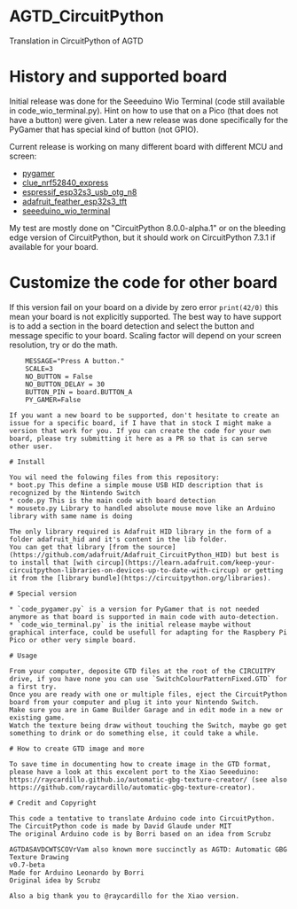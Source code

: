 # AGTD_CircuitPython
Translation in CircuitPython of AGTD

# History and supported board

Initial release was done for the Seeeduino Wio Terminal (code still available in code_wio_terminal.py).
Hint on how to use that on a Pico (that does not have a button) were given.
Later a new release was done specifically for the PyGamer that has special kind of button (not GPIO).

Current release is working on many different board with different MCU and screen:
* [pygamer](https://circuitpython.org/board/pygamer/)
* [clue_nrf52840_express](https://circuitpython.org/board/clue_nrf52840_express/)
* [espressif_esp32s3_usb_otg_n8](https://circuitpython.org/board/espressif_esp32s3_usb_otg_n8/)
* [adafruit_feather_esp32s3_tft](https://circuitpython.org/board/adafruit_feather_esp32s3_tft/)
* [seeeduino_wio_terminal](https://circuitpython.org/board/seeeduino_wio_terminal/)

My test are mostly done on "CircuitPython 8.0.0-alpha.1" or on the bleeding edge version of CircuitPython, but it should work on CircuitPython 7.3.1 if available for your board.

# Customize the code for other board

If this version fail on your board on a divide by zero error `print(42/0)` this mean your board is not explicitly supported.
The best way to have support is to add a section in the board detection and select the button and message specific to your board. Scaling factor will depend on your screen resolution, try or do the math. 

```elif board.board_id in ("your_board_id"):
    MESSAGE="Press A button."
    SCALE=3
    NO_BUTTON = False
    NO_BUTTON_DELAY = 30
    BUTTON_PIN = board.BUTTON_A
    PY_GAMER=False

If you want a new board to be supported, don't hesitate to create an issue for a specific board, if I have that in stock I might make a version that work for you. If you can create the code for your own board, please try submitting it here as a PR so that is can serve other user.

# Install

You wil need the folowing files from this repository:
* boot.py This define a simple mouse USB HID description that is recognized by the Nintendo Switch
* code.py This is the main code with board detection
* mouseto.py Library to handled absolute mouse move like an Arduino library with same name is doing

The only library required is Adafruit HID library in the form of a folder adafruit_hid and it's content in the lib folder.
You can get that library [from the source](https://github.com/adafruit/Adafruit_CircuitPython_HID) but best is to install that [with circup](https://learn.adafruit.com/keep-your-circuitpython-libraries-on-devices-up-to-date-with-circup) or getting it from the [library bundle](https://circuitpython.org/libraries).

# Special version

* `code_pygamer.py` is a version for PyGamer that is not needed anymore as that board is supported in main code with auto-detection.
* `code_wio_terminal.py` is the initial release maybe without graphical interface, could be usefull for adapting for the Raspbery Pi Pico or other very simple board.

# Usage

From your computer, deposite GTD files at the root of the CIRCUITPY drive, if you have none you can use `SwitchColourPatternFixed.GTD` for a first try.
Once you are ready with one or multiple files, eject the CircuitPython board from your computer and plug it into your Nintendo Switch.
Make sure you are in Game Builder Garage and in edit mode in a new or existing game.
Watch the texture being draw without touching the Switch, maybe go get something to drink or do something else, it could take a while.

# How to create GTD image and more

To save time in documenting how to create image in the GTD format, please have a look at this excelent port to the Xiao Seeeduino: https://raycardillo.github.io/automatic-gbg-texture-creator/ (see also https://github.com/raycardillo/automatic-gbg-texture-creator).

# Credit and Copyright

This code a tentative to translate Arduino code into CircuitPython.
The CircuitPython code is made by David Glaude under MIT
The original Arduino code is by Borri based on an idea from Scrubz

AGTDASAVDCWTSCOVrVam also known more succinctly as AGTD: Automatic GBG Texture Drawing
v0.7-beta
Made for Arduino Leonardo by Borri
Original idea by Scrubz

Also a big thank you to @raycardillo for the Xiao version.
